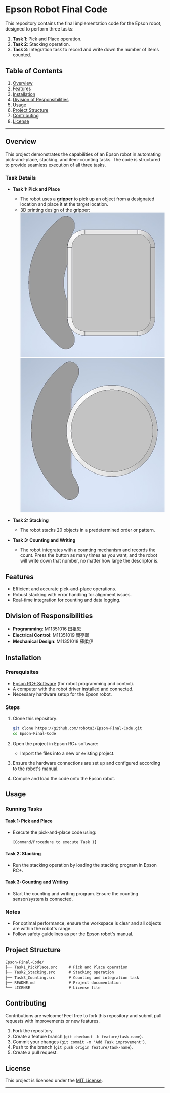 
# Epson Robot Final Code

This repository contains the final implementation code for the Epson robot, designed to perform three tasks:

1. **Task 1**: Pick and Place operation.  
2. **Task 2**: Stacking operation.  
3. **Task 3**: Integration task to record and write down the number of items counted.

## Table of Contents

1. [Overview](#overview)  
2. [Features](#features)  
3. [Installation](#installation)
4. [Division of Responsibilities](#Division-of-Responsibilities)
5. [Usage](#usage)  
6. [Project Structure](#project-structure)  
7. [Contributing](#contributing)  
8. [License](#license)

---

## Overview

This project demonstrates the capabilities of an Epson robot in automating pick-and-place, stacking, and item-counting tasks. The code is structured to provide seamless execution of all three tasks.

### Task Details

- **Task 1: Pick and Place**
  - The robot uses a **gripper** to pick up an object from a designated location and place it at the target location.
  - 3D printing design of the gripper:
  ![3D printing design of the gripper](S__31776945.jpg) ![3D printing design of the gripper](S__31776946.jpg)
  
- **Task 2: Stacking**
  - The robot stacks 20 objects in a predetermined order or pattern.

- **Task 3: Counting and Writing**
  - The robot integrates with a counting mechanism and records the count. Press the button as many times as you want, and the robot will write down that number, no matter how large the descriptor is.

## Features

- Efficient and accurate pick-and-place operations.
- Robust stacking with error handling for alignment issues.
- Real-time integration for counting and data logging.
  
## Division of Responsibilities
- **Programming**: M11351016 田祖恩
- **Electrical Control**: M11351019 閻亭頤
- **Mechanical Design**: M11351018 蘇柔伊
  
## Installation

### Prerequisites

- [Epson RC+ Software](https://www.epson.com/) (for robot programming and control).  
- A computer with the robot driver installed and connected.  
- Necessary hardware setup for the Epson robot.

### Steps

1. Clone this repository:
   ```bash
   git clone https://github.com/robota3/Epson-Final-Code.git
   cd Epson-Final-Code
   ```

2. Open the project in Epson RC+ software:
   - Import the files into a new or existing project.

3. Ensure the hardware connections are set up and configured according to the robot's manual.

4. Compile and load the code onto the Epson robot.

## Usage

### Running Tasks

#### Task 1: Pick and Place
- Execute the pick-and-place code using:
  ```bash
  [Command/Procedure to execute Task 1]
  ```

#### Task 2: Stacking
- Run the stacking operation by loading the stacking program in Epson RC+.

#### Task 3: Counting and Writing
- Start the counting and writing program. Ensure the counting sensor/system is connected.

### Notes
- For optimal performance, ensure the workspace is clear and all objects are within the robot's range.
- Follow safety guidelines as per the Epson robot's manual.

## Project Structure

```
Epson-Final-Code/
├── Task1_PickPlace.src     # Pick and Place operation
├── Task2_Stacking.src      # Stacking operation
├── Task3_Counting.src      # Counting and integration task
├── README.md               # Project documentation
└── LICENSE                 # License file
```

## Contributing

Contributions are welcome! Feel free to fork this repository and submit pull requests with improvements or new features.

1. Fork the repository.  
2. Create a feature branch (`git checkout -b feature/task-name`).  
3. Commit your changes (`git commit -m 'Add Task improvement'`).  
4. Push to the branch (`git push origin feature/task-name`).  
5. Create a pull request.

## License

This project is licensed under the [MIT License](LICENSE).

---
